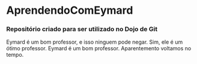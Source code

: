 # AprendendoComEymard

### Repositório criado para ser utilizado no Dojo de Git

<p>
    <a>Eymard</a href="https://github.com/joaoeymard"> é um bom professor, e isso ninguem pode negar.
    Sim, ele é um ótimo professor.
    Eymard é um bom professor.
    Aparentemento voltamos no tempo.
</p>
